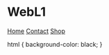 # WebL1
<!doctype html>

<head>
    <title>Layout</title>
    <link rel="stylesheet" href="Styles.css">
</head>

<body>
    <nav>
        <a href="Index.html">Home</a>
        <a href="Contact.html">Contact</a>
        <a href="Shop.html">Shop</a>
    </nav>
</body>


html {
    background-color: black;
}
